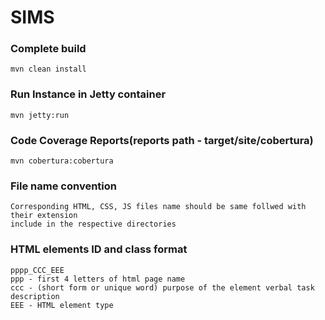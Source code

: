 # SIMS

### Complete build 
	mvn clean install

### Run Instance in Jetty container
	mvn jetty:run

### Code Coverage Reports(reports path - target/site/cobertura)
	mvn cobertura:cobertura
	
### File name convention
	Corresponding HTML, CSS, JS files name should be same follwed with their extension
	include in the respective directories
### HTML elements ID and class format
	pppp_CCC_EEE
	ppp - first 4 letters of html page name
	ccc - (short form or unique word) purpose of the element verbal task description
	EEE - HTML element type